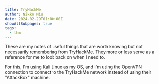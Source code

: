 ```yaml
---
title: TryHackMe
author: Nikko Miu
date: 2024-02-29T01:00:00Z
showAllSubpages: true
tags:
  - thm
---
```


These are my notes of useful things that are worth knowing but not necessarily remembering from TryHackMe. They more or
less serve as a reference for me to look back on when I need to.

For this, I'm using Kali Linux as my OS, and I'm using the OpenVPN connection to connect to the TryHackMe network
instead of using their "AttackBox" machine.

